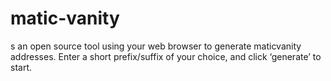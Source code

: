 # matic-vanity
s an open source tool using your web browser to generate maticvanity addresses. Enter a short prefix/suffix of your choice, and click ‘generate’ to start.
